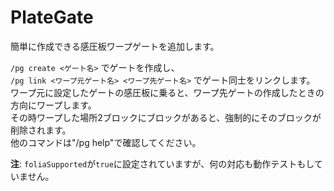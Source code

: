 <!--
    This Source Code Form is subject to the terms of the Mozilla Public
    License, v. 2.0. If a copy of the MPL was not distributed with this
    file, You can obtain one at http://mozilla.org/MPL/2.0/.
-->

# PlateGate

<!--
    Inspired by [KonseptGate](https://github.com/DemmyDemon/KonseptGate)
    ([Bukkit Forum](https://bukkit.org/threads/tp-konseptgate-v0-6-2-stone-telepads-1-5-1-r0-2.25907/))
-->
  
簡単に作成できる感圧板ワープゲートを追加します。  

`/pg create <ゲート名>` でゲートを作成し、  
`/pg link <ワープ元ゲート名> <ワープ先ゲート名>` でゲート同士をリンクします。  
ワープ元に設定したゲートの感圧板に乗ると、ワープ先ゲートの作成したときの方向にワープします。  
その時ワープした場所2ブロックにブロックがあると、強制的にそのブロックが削除されます。  
他のコマンドは"/pg help"で確認してください。   

**注**: `foliaSupported`が`true`に設定されていますが、何の対応も動作テストもしていません。  
